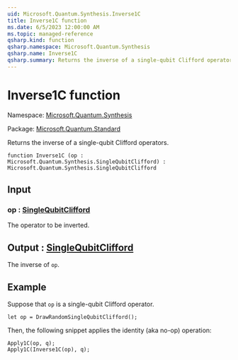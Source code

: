 ```yaml
---
uid: Microsoft.Quantum.Synthesis.Inverse1C
title: Inverse1C function
ms.date: 6/5/2023 12:00:00 AM
ms.topic: managed-reference
qsharp.kind: function
qsharp.namespace: Microsoft.Quantum.Synthesis
qsharp.name: Inverse1C
qsharp.summary: Returns the inverse of a single-qubit Clifford operators.
---
```


# Inverse1C function

Namespace: [Microsoft.Quantum.Synthesis](xref:Microsoft.Quantum.Synthesis)

Package: [Microsoft.Quantum.Standard](https://nuget.org/packages/Microsoft.Quantum.Standard)


Returns the inverse of a single-qubit Clifford operators.

```qsharp
function Inverse1C (op : Microsoft.Quantum.Synthesis.SingleQubitClifford) : Microsoft.Quantum.Synthesis.SingleQubitClifford
```


## Input

### op : [SingleQubitClifford](xref:Microsoft.Quantum.Synthesis.SingleQubitClifford)

The operator to be inverted.



## Output : [SingleQubitClifford](xref:Microsoft.Quantum.Synthesis.SingleQubitClifford)

The inverse of `op`.

## Example

Suppose that `op` is a single-qubit Clifford operator.```qsharplet op = DrawRandomSingleQubitClifford();```Then, the following snippet applies the identity (aka no-op) operation:```qsharpApply1C(op, q);Apply1C(Inverse1C(op), q);```